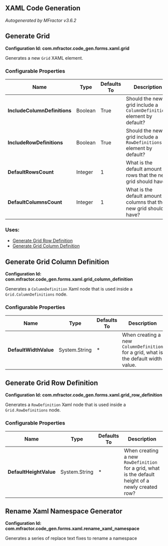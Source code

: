## XAML Code Generation
*Autogenerated by MFractor v3.6.2*
## Generate Grid

**Configuration Id: com.mfractor.code_gen.forms.xaml.grid**

Generates a new `Grid` XAML element.


### Configurable Properties

| Name | Type | Defaults To | Description |
|------|------|-------------|-------------|
| **IncludeColumnDefinitions** | Boolean | True | Should the new grid include a `ColumnDefinitions` element by default? |
| **IncludeRowDefinitions** | Boolean | True | Should the new grid include a `RowDefinitions` element by default? |
| **DefaultRowsCount** | Integer | 1 | What is the default amount of rows that the new grid should have? |
| **DefaultColumnsCount** | Integer | 1 | What is the default amount of columns that the new grid should have? |

### Uses:

 * [Generate Grid Row Definition](/code-generation/xaml.md#generate-grid-row-definition)
 * [Generate Grid Column Definition](/code-generation/xaml.md#generate-grid-column-definition)


## Generate Grid Column Definition

**Configuration Id: com.mfractor.code_gen.forms.xaml.grid_column_definition**

Generates a `ColumnDefinition` Xaml node that is used inside a `Grid.ColumnDefinitions` node.


### Configurable Properties

| Name | Type | Defaults To | Description |
|------|------|-------------|-------------|
| **DefaultWidthValue** | System.String | * | When creating a new `ColumnDefinition` for a grid, what is the default width value. |

## Generate Grid Row Definition

**Configuration Id: com.mfractor.code_gen.forms.xaml.grid_row_definition**

Generates a `RowDefinition` Xaml node that is used inside a `Grid.RowDefinitions` node.


### Configurable Properties

| Name | Type | Defaults To | Description |
|------|------|-------------|-------------|
| **DefaultHeightValue** | System.String | * | When creating a new `RowDefinition` for a grid, what is the default height of a newly created row? |

## Rename Xaml Namespace Generator

**Configuration Id: com.mfractor.code_gen.forms.xaml.rename_xaml_namespace**

Generates a series of replace text fixes to rename a namespace



